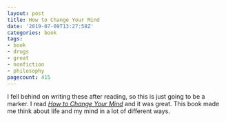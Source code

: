 ```yaml
---
layout: post
title: How to Change Your Mind
date: '2019-07-09T13:27:58Z'
categories: book
tags:
- book
- drugs
- great
- nonfiction
- philosophy
pagecount: 415
---
```


I fell behind on writing these after reading, so this is just going to be a marker. I read
[*How to Change Your Mind*][book-amaz] and it was great. This book made me think about life and my
mind in a lot of different ways.

[book-amaz]:      https://www.amazon.com/dp/B076GPJXWZ
